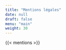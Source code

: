 ```yaml
---
title: "Mentions légales"
date: null
draft: false
menu: "main"
weight: 30 
---
```


{{< mentions >}}